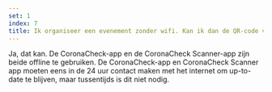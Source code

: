 ```yaml
---
set: 1
index: 7
title: Ik organiseer een evenement zonder wifi. Kan ik dan de QR-code van bezoekers scannen?
---
```

Ja, dat kan. De CoronaCheck-app en de CoronaCheck Scanner-app zijn beide offline te gebruiken. De CoronaCheck-app en CoronaCheck Scanner app moeten eens in de 24 uur contact maken met het internet om up-to-date te blijven, maar tussentijds is dit niet nodig.
